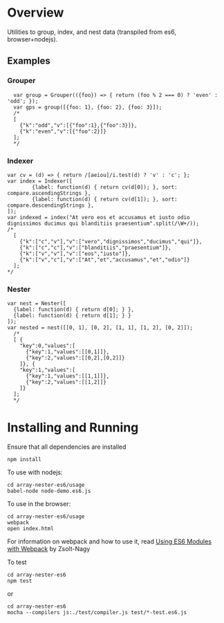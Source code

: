 # Overview

Utilities to group, index, and nest data (transpiled from es6, browser+nodejs).

## Examples

###  Grouper

      var group = Grouper(({foo}) => { return (foo % 2 === 0) ? 'even' : 'odd'; });
      var gps = group([{foo: 1}, {foo: 2}, {foo: 3}]);
      /*
      [
        {"k":"odd","v":[{"foo":1},{"foo":3}]},
        {"k":"even","v":[{"foo":2}]}
      ];
      */

### Indexer

    var cv = (d) => { return /[aeiou]/i.test(d) ? 'v' : 'c'; };
    var index = Indexer([
            {label: function(d) { return cv(d[0]); }, sort: compare.ascendingStrings },
            {label: function(d) { return cv(d[1]); }, sort: compare.descendingStrings },
    ]);
    var indexed = index("At vero eos et accusamus et iusto odio dignissimos ducimus qui blanditiis praesentium".split(/\W+/));
    /*
      [
        {"k":["c","v"],"v":["vero","dignissimos","ducimus","qui"]},
        {"k":["c","c"],"v":["blanditiis","praesentium"]},
        {"k":["v","v"],"v":["eos","iusto"]},
        {"k":["v","c"],"v":["At","et","accusamus","et","odio"]}
      ];
    */

### Nester

    var nest = Nester([
      {label: function(d) { return d[0]; } },
      {label: function(d) { return d[1]; } }
    ]);
    var nested = nest([[0, 1], [0, 2], [1, 1], [1, 2], [0, 2]]);
      /*
      [ {
        "key":0,"values":[
          {"key":1,"values":[[0,1]]},
          {"key":2,"values":[[0,2],[0,2]]}
        ]}, {
        "key":1,"values":[
          {"key":1,"values":[[1,1]]},
          {"key":2,"values":[[1,2]]}
        ]}
      ];
      */

# Installing and Running

Ensure that all dependencies are installed

    npm install

To use with nodejs:

    cd array-nester-es6/usage
    babel-node node-demo.es6.js

To use in the browser:

    cd array-nester-es6/usage
    webpack
    open index.html

For information on webpack and how to use it, read [Using ES6 Modules with Webpack](http://www.zsoltnagy.eu/using-es6-modules-with-webpack/) by Zsolt-Nagy

To test

    cd array-nester-es6
    npm test

or

    cd array-nester-es6
    mocha --compilers js:./test/compiler.js test/*-test.es6.js
